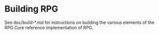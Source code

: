 Building RPG
================

See doc/build-*.md for instructions on building the various
elements of the RPG Core reference implementation of RPG.
